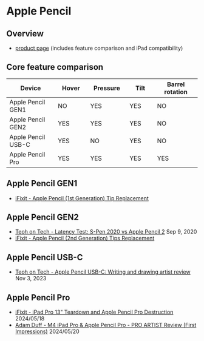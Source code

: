 # Apple Pencil

## Overview

* [product page](https://www.apple.com/apple-pencil/) (includes feature comparison and iPad compatibility)

## Core feature comparison

<table><thead><tr><th width="194">Device</th><th width="101">Hover</th><th width="113">Pressure</th><th width="94">Tilt</th><th width="152">Barrel rotation</th></tr></thead><tbody><tr><td>Apple Pencil GEN1</td><td>NO</td><td>YES</td><td>YES</td><td>NO</td></tr><tr><td>Apple Pencil GEN2</td><td>YES</td><td>YES</td><td>YES</td><td>NO</td></tr><tr><td>Apple Pencil USB-C</td><td>YES</td><td>NO</td><td>YES</td><td>NO</td></tr><tr><td>Apple Pencil Pro</td><td>YES</td><td>YES</td><td>YES</td><td>YES</td></tr></tbody></table>

## Apple Pencil GEN1

* [iFixit - Apple Pencil (1st Generation) Tip Replacement ](https://www.ifixit.com/Guide/Apple+Pencil+\(1st+Generation\)+Tip+Replacement/154444)

## Apple Pencil GEN2

* [Teoh on Tech - Latency Test: S-Pen 2020 vs Apple Pencil 2](https://www.youtube.com/watch?v=68n7PChzsCk) Sep 9, 2020
* [iFixit - Apple Pencil (2nd Generation) Tips Replacement](https://www.ifixit.com/Guide/Apple+Pencil+\(2nd+Generation\)+Tips+Replacement/154401) &#x20;

## Apple Pencil USB-C

* [Teoh on Tech - Apple Pencil USB-C: Writing and drawing artist review](https://www.youtube.com/watch?v=4\_g6a8YBEWQ) Nov 3, 2023

## Apple Pencil Pro

* [iFixit - iPad Pro 13" Teardown and Apple Pencil Pro Destruction](https://www.youtube.com/watch?v=V8oN2CjJeoE) 2024/05/18&#x20;
* [Adam Duff - M4 iPad Pro & Apple Pencil Pro - PRO ARTIST Review (First Impressions)](https://www.youtube.com/watch?v=lIb6s8zEBLE) 2024/05/20



